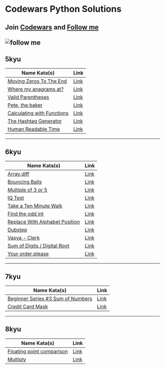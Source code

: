 # Codewars Python Solutions
Join [Codewars](www.codewars.com/r/VVLPRA) and 
[Follow me](https://www.codewars.com/users/Deletor) <br><br>
![follow me](https://www.codewars.com/users/Deletor/badges/large)
---
## 5kyu <br>
| Name Kata(s) | Link |
|--|--|
|[Moving Zeros To The End](https://github.com/Deletor/Codewars/blob/main/5kyu/moving_zeros_to_the_end.md)|[Link](https://www.codewars.com/kata/52597aa56021e91c93000cb0/train/python)|
|[Where my anagrams at?](https://github.com/Deletor/Codewars/blob/main/5kyu/where_my_anagrams_at.md)|[Link](https://www.codewars.com/kata/523a86aa4230ebb5420001e1/train/python)|
|[Valid Parentheses](https://github.com/Deletor/Codewars/blob/main/5kyu/valid_parentheses.md)|[Link](https://www.codewars.com/kata/52774a314c2333f0a7000688)|
|[Pete, the baker](https://github.com/Deletor/Codewars/blob/main/5kyu/pete_the_baker.md)|[Link](https://www.codewars.com/kata/525c65e51bf619685c000059/train/python)|
|[Calculating with Functions](https://github.com/Deletor/Codewars/blob/main/5kyu/calculating_with_functions.md)|[Link](https://www.codewars.com/kata/525f3eda17c7cd9f9e000b39/train/python)|
|[The Hashtag Generator](https://github.com/Deletor/Codewars/blob/main/5kyu/the_hashtag_generator.md)|[Link](https://www.codewars.com/kata/52449b062fb80683ec000024/train/python)|
|[Human Readable Time](https://github.com/Deletor/Codewars/blob/main/5kyu/human_readable_time.md)|[Link](https://www.codewars.com/kata/52685f7382004e774f0001f7/train/python)|
---
## 6kyu <br>
| Name Kata(s) | Link |
|--|--|
|[Array.diff](https://github.com/Deletor/Codewars/blob/main/6kyu/array_diff.md)|[Link](https://www.codewars.com/kata/523f5d21c841566fde000009/train/python)|
|[Bouncing Balls](https://github.com/Deletor/Codewars/blob/main/6kyu/bouncing_balls.md)|[Link](https://www.codewars.com/kata/5544c7a5cb454edb3c000047/train/python)|
|[Multiple of 3 or 5](https://github.com/Deletor/Codewars/blob/main/6kyu/multiples_of_3_or_5.md)|[Link](https://www.codewars.com/kata/514b92a657cdc65150000006/train/python)|
|[IQ Test](https://github.com/Deletor/Codewars/blob/main/6kyu/iq_test.md)|[Link](https://www.codewars.com/kata/552c028c030765286c00007d/train/python)|
|[Take a Ten Minute Walk](https://github.com/Deletor/Codewars/blob/main/6kyu/take_a_ten_minute_walk.md)|[Link](https://www.codewars.com/kata/54da539698b8a2ad76000228/train/python)|
|[Find the odd int](https://github.com/Deletor/Codewars/blob/main/6kyu/find_the_odd_int.md)|[Link](https://www.codewars.com/kata/54da5a58ea159efa38000836/train/python)|
|[Replace With Alphabet Position](https://github.com/Deletor/Codewars/blob/main/6kyu/replace_with_alphabet_position.md)|[Link](https://www.codewars.com/kata/546f922b54af40e1e90001da/train/python)|
|[Dubstep](https://github.com/Deletor/Codewars/blob/main/6kyu/dubstep.md)|[Link](https://www.codewars.com/kata/551dc350bf4e526099000ae5/train/python)|
|[Vasya - Clerk](https://github.com/Deletor/Codewars/blob/main/6kyu/vasaya_clerk.md)|[Link](https://www.codewars.com/kata/555615a77ebc7c2c8a0000b8/train/python)|
|[Sum of Digits / Digital Root](https://github.com/Deletor/Codewars/blob/main/6kyu/sum_of_digits.md)|[Link](https://www.codewars.com/kata/541c8630095125aba6000c00/train/python)|
|[Your order,please](https://github.com/Deletor/Codewars/blob/main/6kyu/your_order_please.md)|[Link](https://www.codewars.com/kata/55c45be3b2079eccff00010f/train/python)|

---
## 7kyu <br>
| Name Kata(s) | Link |
|--|--|
|[Beginner Series #3 Sum of Numbers](https://github.com/Deletor/Codewars/blob/main/7kyu/beginner_series_%233_sum_of_numbers.md)|[Link](https://www.codewars.com/kata/55f2b110f61eb01779000053/train/python)|
|[Credit Card Mask](https://github.com/Deletor/Codewars/blob/main/7kyu/credit_card_mask.md)|[Link](https://www.codewars.com/kata/5412509bd436bd33920011bc/train/python)|

---
## 8kyu <br>
|Name Kata(s) | Link |
|--|--|
|[Floating point comparison](https://github.com/Deletor/Codewars/blob/main/8kyu/floating_point_comparison.md)|[Link](https://www.codewars.com/kata/5f9f43328a6bff002fa29eb8/train/python)|
|[Multiply](https://github.com/Deletor/Codewars/blob/main/8kyu/multiply.md)|[Link](https://www.codewars.com/kata/50654ddff44f800200000004/train/python)|
